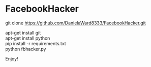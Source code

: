 # FacebookHacker

git clone https://github.com/DanielaWard8333/FacebookHacker.git

apt-get install git<br>
apt-get install python<br>
pip install -r requirements.txt<br>
python fbhacker.py<br>

Enjoy!
